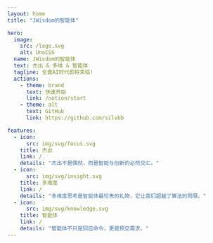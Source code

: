 ```yaml
---
layout: home
title: "JWisdom的智能体"

hero:
  image:
    src: /logo.svg
    alt: UnoCSS
  name: JWisdom的智能体
  text: 杰出 & 多维 & 智能体
  tagline: 全面AI时代即将来临!
  actions:
    - theme: brand
      text: 快速开始
      link: /notion/start
    - theme: alt
      text: GitHub
      link: https://github.com/silvbb

features:
  - icon:
      src: img/svg/focus.svg
    title: 杰出
    link: /
    details: "杰出不是偶然，而是智能与创新的必然交汇。"
  - icon:
      src: img/svg/insight.svg
    title: 多维度
    link: /
    details: "多维度思考是智能体最珍贵的礼物，它让我们超越了算法的局限。"
  - icon:
      src: img/svg/knowledge.svg
    title: 智能体
    link: /
    details: "智能体不只是回应命令，更是预见需求。"
---
```

